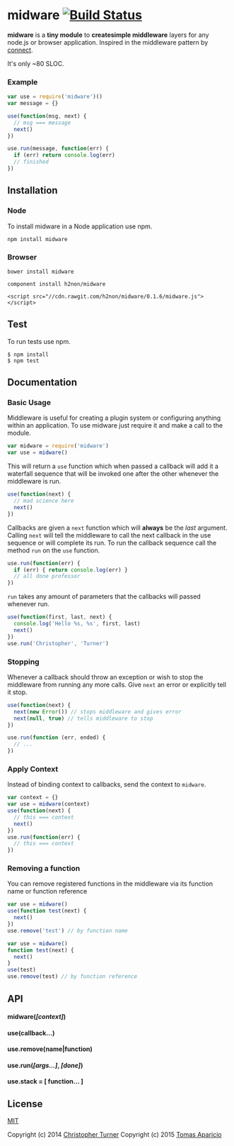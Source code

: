 # midware [![Build Status](https://travis-ci.org/h2non/midware.svg?branch=master)](https://travis-ci.org/h2non/midware)

**midware** is a **tiny module** to **createsimple middleware** layers for any node.js or browser application. 
Inspired in the middleware pattern by [connect](https://github.com/senchalabs/connect).

It's only ~80 SLOC.

### Example

```js
var use = require('midware')()
var message = {}

use(function(msg, next) {
  // msg === message
  next()
})

use.run(message, function(err) {
  if (err) return console.log(err)
  // finished
})
```

## Installation

### Node

To install midware in a Node application use npm.

```
npm install midware
```

### Browser

```
bower install midware
```

```
component install h2non/midware
```

```
<script src="//cdn.rawgit.com/h2non/midware/0.1.6/midware.js"></script>
```

## Test

To run tests use npm.

```
$ npm install
$ npm test
```

## Documentation

### Basic Usage

Middleware is useful for creating a plugin system or configuring anything within an application. To use midware just require it and make a call to the module.

```js
var midware = require('midware')
var use = midware()
```

This will return a `use` function which when passed a callback will add it a waterfall sequence that will be invoked one after the other whenever the middleware is run.

```js
use(function(next) {
  // mad science here
  next()
})
```

Callbacks are given a `next` function which will **always** be the *last* argument. Calling `next` will tell the middleware to call the next callback in the use sequence or will complete its run. To run the callback sequence call the method `run` on the `use` function.

```js
use.run(function(err) {
  if (err) { return console.log(err) }
  // all done professor
})
```

`run` takes any amount of parameters that the callbacks will passed whenever run.

```js
use(function(first, last, next) {
  console.log('Hello %s, %s', first, last)
  next()
})
use.run('Christopher', 'Turner')
```

### Stopping

Whenever a callback should throw an exception or wish to stop the middleware from running any more calls. Give `next` an error or explicitly tell it stop.

```js
use(function(next) {
  next(new Error()) // stops middleware and gives error
  next(null, true) // tells middleware to stop
})

use.run(function (err, ended) {
  // ...
})
```

### Apply Context

Instead of binding context to callbacks, send the context to `midware`.

```js
var context = {}
var use = midware(context)
use(function(next) {
  // this === context
  next()
})
use.run(function(err) {
  // this === context
})
```

### Removing a function

You can remove registered functions in the middleware via its function name or function reference

```js
var use = midware()
use(function test(next) {
  next()
})
use.remove('test') // by function name
```

```js
var use = midware()
function test(next) {
  next()
}
use(test)
use.remove(test) // by function reference
```

## API

#### midware(*[context]*)
#### use(**callback...**)
#### use.remove(name|function)
#### use.run(*[args...]*, *[done]*)
#### use.stack = [ function... ]

## License

[MIT](LICENSE)

Copyright (c) 2014 [Christopher Turner](https://github.com/tur-nr)
Copyright (c) 2015 [Tomas Aparicio](https://github.com/h2non)
